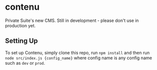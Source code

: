 # contenu

Private Suite's new CMS. Still in development - please don't use in production yet.

## Setting Up

To set up Contenu, simply clone this repo, run `npm install` and then run `node src/index.js {config_name}` where config name is any config name such as `dev` or `prod`.
